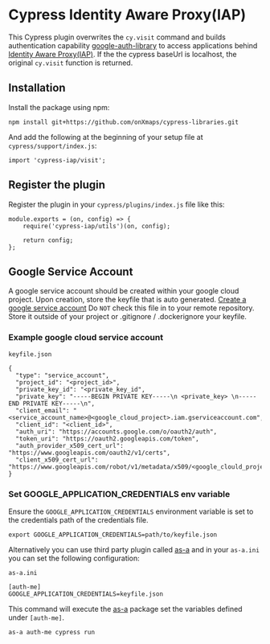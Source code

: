 # Cypress Identity Aware Proxy(IAP)

This Cypress plugin overwrites the `cy.visit` command and builds authentication capability [google-auth-library](https://github.com/googleapis/google-auth-library-nodejs) to access applications behind [Identity Aware Proxy(IAP)](https://cloud.google.com/iap/). If the the cypress baseUrl is localhost, the original `cy.visit` function is returned.

## Installation
Install the package using npm:

```
npm install git+https://github.com/onXmaps/cypress-libraries.git
```

And add the following at the beginning of your setup file at `cypress/support/index.js`:

```
import 'cypress-iap/visit';
```

## Register the plugin
Register the plugin in your `cypress/plugins/index.js` file like this:

```
module.exports = (on, config) => {
    require('cypress-iap/utils')(on, config);

    return config;
};
```

## Google Service Account
A google service account should be created within your google cloud project. Upon creation, store the keyfile that is auto generated. 
[Create a google service account](https://cloud.google.com/iam/docs/creating-managing-service-account-keys#creating_service_account_keys)
Do `NOT` check this file in to your remote repository. Store it outside of your project or .gitignore / .dockerignore your keyfile.

### Example google cloud service account
`keyfile.json`
```
{
  "type": "service_account",
  "project_id": "<project_id>",
  "private_key_id": "<private_key_id",
  "private_key": "-----BEGIN PRIVATE KEY-----\n <private_key> \n-----END PRIVATE KEY-----\n",
  "client_email": "<service_account_name>@<google_cloud_project>.iam.gserviceaccount.com",
  "client_id": "<client_id>",
  "auth_uri": "https://accounts.google.com/o/oauth2/auth",
  "token_uri": "https://oauth2.googleapis.com/token",
  "auth_provider_x509_cert_url": "https://www.googleapis.com/oauth2/v1/certs",
  "client_x509_cert_url": "https://www.googleapis.com/robot/v1/metadata/x509/<google_clould_project>.iam.gserviceaccount.com"
}
```

### Set GOOGLE_APPLICATION_CREDENTIALS env variable
Ensure the `GOOGLE_APPLICATION_CREDENTIALS` environment variable is set to the credentials path of the credentials file.

```
export GOOGLE_APPLICATION_CREDENTIALS=path/to/keyfile.json
```

Alternatively you can use third party plugin called [as-a](https://github.com/bahmutov/as-a) and in your `as-a.ini` you can set the following configuration:

`as-a.ini`
```
[auth-me]
GOOGLE_APPLICATION_CREDENTIALS=keyfile.json
```

This command will execute the [as-a](https://github.com/bahmutov/as-a) package set the variables defined under `[auth-me]`.
```
as-a auth-me cypress run
```